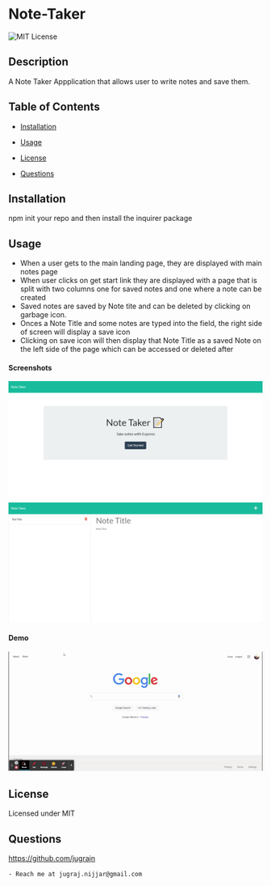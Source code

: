 # Note-Taker

  ![MIT License](https://img.shields.io/badge/license-MIT-orange)
  ## Description

  A Note Taker Appplication that allows user to write notes and save them.
 
  ## Table of Contents

  * [Installation](#installation)

  * [Usage](#usage)

  * [License](#license)

  * [Questions](#questions)

  
  ## Installation

  npm init your repo and then install the inquirer package


  ## Usage

  * When a user gets to the main landing page, they are displayed with main notes page
  * When user clicks on get start link they are displayed with a page that is split with two columns one for saved notes and one where a note can be created
  * Saved notes are saved by Note tite and can be deleted by clicking on garbage icon.
  * Onces a Note Title and some notes are typed into the field, the right side of screen will display a save icon
  * Clicking on save icon will then display that Note Title as a saved Note on the left side of the page which can be accessed or deleted after

  #### Screenshots
  ![](Assets/mainPage.png)
  ![](Assets/notesPage.png)

  #### Demo
  ![](Assets/demo.gif)

  ## License
 Licensed under MIT

  ## Questions

  https://github.com/jugrajn

    - Reach me at jugraj.nijjar@gmail.com

